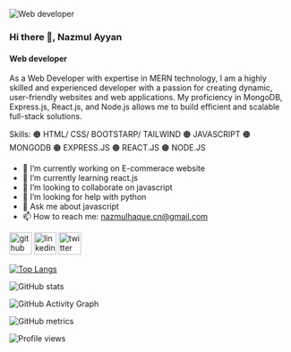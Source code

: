 ![Web developer](https://www.linkedin.com/in/nazmulayyan/overlay/background-image/)
### Hi there 👋, Nazmul Ayyan
#### Web developer

As a Web Developer with expertise in MERN technology, I am a highly skilled and experienced developer with a passion for creating dynamic, user-friendly websites and web applications. My proficiency in MongoDB, Express.js, React.js, and Node.js allows me to build efficient and scalable full-stack solutions.

Skills: 🟠 HTML/ CSS/ BOOTSTARP/ TAILWIND 
        🟠 JAVASCRIPT
        🟠 MONGODB
        🟠 EXPRESS.JS
        🟠 REACT.JS
        🟠 NODE.JS

- 🔭 I’m currently working on E-commerace website 
- 🌱 I’m currently learning react.js 
- 👯 I’m looking to collaborate on javascript 
- 🤔 I’m looking for help with python 
- 💬 Ask me about javascript 
- 📫 How to reach me: nazmulhaque.cn@gmail.com 


[<img src='https://cdn.jsdelivr.net/npm/simple-icons@3.0.1/icons/github.svg' alt='github' height='40'>](https://github.com/https://github.com/nazmulayyan)  [<img src='https://cdn.jsdelivr.net/npm/simple-icons@3.0.1/icons/linkedin.svg' alt='linkedin' height='40'>](https://www.linkedin.com/in/https://www.linkedin.com/in/nazmulayyan//)  [<img src='https://cdn.jsdelivr.net/npm/simple-icons@3.0.1/icons/twitter.svg' alt='twitter' height='40'>](https://twitter.com/https://twitter.com/nazmulayyan)  

[![Top Langs](https://github-readme-stats.vercel.app/api/top-langs/?username=https://github.com/nazmulayyan)](https://github.com/anuraghazra/github-readme-stats)

![GitHub stats](https://github-readme-stats.vercel.app/api?username=https://github.com/nazmulayyan&show_icons=true)  

![GitHub Activity Graph](https://activity-graph.herokuapp.com/graph?username=https://github.com/nazmulayyan)  

![GitHub metrics](https://metrics.lecoq.io/https://github.com/nazmulayyan)  

![Profile views](https://gpvc.arturio.dev/https://github.com/nazmulayyan)  
